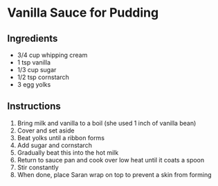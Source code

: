 # Vanilla Sauce for Pudding

## Ingredients

- 3/4 cup whipping cream
- 1 tsp vanilla
- 1/3 cup sugar
- 1/2 tsp cornstarch
- 3 egg yolks

## Instructions

1. Bring milk and vanilla to a boil (she used 1 inch of vanilla bean)
2. Cover and set aside
3. Beat yolks until a ribbon forms
4. Add sugar and cornstarch
5. Gradually beat this into the hot milk
6. Return to sauce pan and cook over low heat until it coats a spoon
7. Stir constantly
8. When done, place Saran wrap on top to prevent a skin from forming
